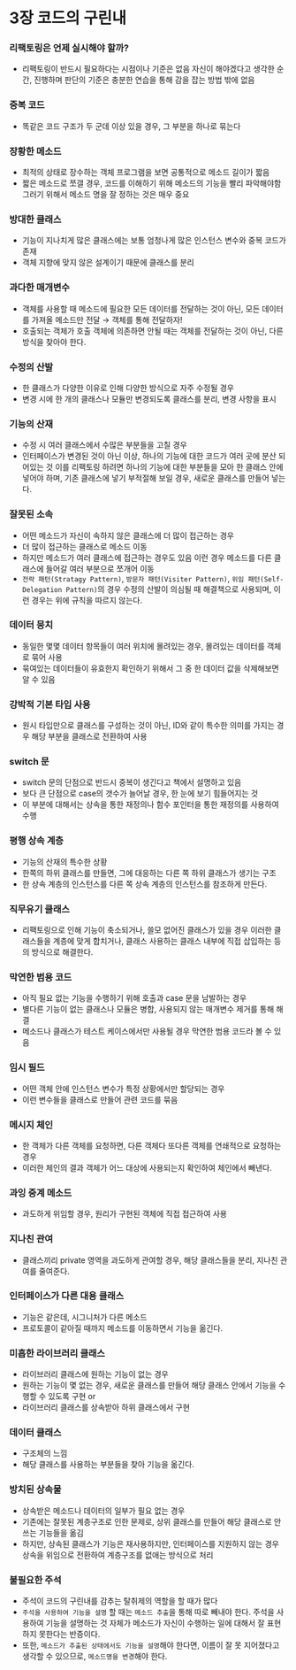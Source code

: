 # 3장 코드의 구린내

### 리팩토링은 언제 실시해야 할까?

* 리팩토링이 반드시 필요하다는 시점이나 기준은 없음 자신이 해야겠다고 생각한 순간, 진행하며 판단의 기준은 충분한 연습을 통해 감을 잡는 방법 밖에 없음

### 중복 코드

* 똑같은 코드 구조가 두 군데 이상 있을 경우, 그 부분을 하나로 묶는다

### 장황한 메소드

* 최적의 상태로 장수하는 객체 프로그램을 보면 공통적으로 메소드 길이가 짧음
* 짧은 메소드로 쪼갤 경우, 코드를 이해하기 위해 메소드의 기능을 빨리 파악해야함 그러기 위해서 메소드 명을 잘 정하는 것은 매우 중요

### 방대한 클래스

* 기능이 지나치게 많은 클래스에는 보통 엄청나게 많은 인스턴스 변수와 중복 코드가 존재
* 객체 지향에 맞지 않은 설계이기 때문에 클래스를 분리

### 과다한 매개변수

* 객체를 사용할 때 메소드에 필요한 모든 데이터를 전달하는 것이 아닌, 모든 데이터를 가져올 메소드만 전달 → 객체를 통해 전달하자!
* 호출되는 객체가 호출 객체에 의존하면 안될 때는 객체를 전달하는 것이 아닌, 다른 방식을 찾아야 한다.

### 수정의 산발

* 한 클래스가 다양한 이유로 인해 다양한 방식으로 자주 수정될 경우
* 변경 시에 한 개의 클래스나 모듈만 변경되도록 클래스를 분리, 변경 사항을 표시

### 기능의 산재

* 수정 시 여러 클래스에서 수많은 부분들을 고칠 경우
* 인터페이스가 변경된 것이 아닌 이상, 하나의 기능에 대한 코드가 여러 곳에 분산 되어있는 것 이를 리팩토링 하려면 하나의 기능에 대한 부분들을 모아 한 클래스 안에 넣어야 하며,  기존 클래스에 넣기 부적절해 보일 경우, 새로운 클래스를 만들어 넣는다.

### 잘못된 소속

* 어떤 메소드가 자신이 속하지 않은 클래스에 더 많이 접근하는 경우
* 더 많이 접근하는 클래스로 메소드 이동
* 하지만 메소드가 여러 클래스에 접근하는 경우도 있음 이런 경우 메소드를 다른 클래스에 들어갈 여러 부분으로 쪼개어 이동
* `전략 패턴(Stratagy Pattern)`, `방문자 패턴(Visiter Pattern)`, `위임 패턴(Self-Delegation Pattern)`의 경우  수정의 산발이 의심될 때 해결책으로 사용되며, 이런 경우는 위에 규칙을 따르지 않는다.

### 데이터 뭉치

* 동일한 몇몇 데이터 항목들이 여러 위치에 몰려있는 경우, 몰려있는 데이터를 객체로 묶어 사용
* 묶여있는 데이터들이 유효한지 확인하기 위해서 그 중 한 데이터 값을 삭제해보면 알 수 있음

### 강박적 기본 타입 사용

* 원시 타입만으로 클래스를 구성하는 것이 아닌,  ID와 같이 특수한 의미를 가지는 경우 해당 부분을 클래스로 전환하여 사용

### switch 문

* switch 문의 단점으로 반드시 중복이 생긴다고 책에서 설명하고 있음
* 보다 큰 단점으로 case의 갯수가 늘어날 경우, 한 눈에 보기 힘들어지는 것
* 이 부분에 대해서는 상속을 통한 재정의나 함수 포인터을 통한 재정의를 사용하여 수행

### 평행 상속 계층

* 기능의 산재의 특수한 상황
* 한쪽의 하위 클래스를 만들면, 그에 대응하는 다른 쪽 하위 클래스가 생기는 구조
* 한 상속 계층의 인스턴스를 다른 쪽 상속 계층의 인스턴스를 참조하게 만든다.

### 직무유기 클래스

* 리팩토링으로 인해 기능이 축소되거나, 쓸모 없어진 클래스가 있을 경우 이러한 클래스들을 계층에 맞게 합치거나,  클래스 사용하는 클래스 내부에 직접 삽입하는 등의 방식으로 해결한다.

### 막연한 범용 코드

* 아직 필요 없는 기능을 수행하기 위해 호출과 case 문을 남발하는 경우
* 별다른 기능이 없는 클래스나 모듈은 병합, 사용되지 않는 매개변수 제거를 통해 해결
* 메소드나 클래스가 테스트 케이스에서만 사용될 경우 막연한 범용 코드라 볼 수 있음

### 임시 필드

* 어떤 객체 안에 인스턴스 변수가 특정 상황에서만 할당되는 경우
* 이런 변수들을 클래스로 만들어 관련 코드를 묶음

### 메시지 체인

* 한 객체가 다른 객체를 요청하면, 다른 객체다 또다른 객체를 연쇄적으로 요청하는 경우
* 이러한 체인의 결과 객체가 어느 대상에 사용되는지 확인하여 체인에서 빼낸다.

### 과잉 중계 메소드

* 과도하게 위임할 경우, 원리가 구현된 객체에 직접 접근하여 사용

### 지나친 관여

* 클래스끼리 private 영역을 과도하게 관여할 경우, 해당 클래스들을 분리, 지나친 관여를 줄여준다.

### 인터페이스가 다른 대용 클래스

* 기능은 같은데, 시그니처가 다른 메소드
* 프로토콜이 같아질 때까지 메소드를 이동하면서 기능을 옮긴다.

### 미흡한 라이브러리 클래스

* 라이브러리 클래스에 원하는 기능이 없는 경우 
* 원하는 기능이 몇 없는 경우, 새로운 클래스를 만들어 해당 클래스 안에서 기능을 수행할 수 있도록 구현 or
* 라이브러리 클래스를 상속받아 하위 클래스에서 구현

### 데이터 클래스

* 구조체의 느낌
* 해당 클래스를 사용하는 부분들을 찾아 기능을 옮긴다.

### 방치된 상속물

* 상속받은 메소드나 데이터의 일부가 필요 없는 경우
* 기존에는 잘못된 계층구조로 인한 문제로, 상위 클래스를 만들어 해당 클래스로 안쓰는 기능들을 옮김
* 하지만, 상속된 클래스가 기능은 재사용하지만, 인터페이스를 지원하지 않는 경우 상속을 위임으로 전환하여 계층구조를 없애는 방식으로 처리

### 불필요한 주석

* 주석이 코드의 구린내를 감추는 탈취제의 역할을 할 때가 많다
* `주석을 사용하여 기능을 설명` 할 때는 `메소드 추출`을 통해 따로 빼내야 한다. 주석을 사용하여 기능을 설명하는 것 자체가 메소드가 자신이 수행하는 일에 대해서 잘 표현하지 못한다는 반증이다.
* 또한, `메소드가 추출된 상태에서도 기능을 설명`해야 한다면, 이름이 잘 못 지어졌다고 생각할 수 있으므로, `메소드명을 변경`해야 한다.



